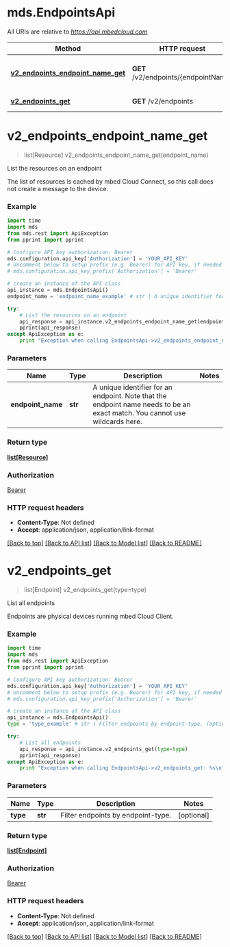 # mds.EndpointsApi

All URIs are relative to *https://api.mbedcloud.com*

Method | HTTP request | Description
------------- | ------------- | -------------
[**v2_endpoints_endpoint_name_get**](EndpointsApi.md#v2_endpoints_endpoint_name_get) | **GET** /v2/endpoints/{endpointName} | List the resources on an endpoint
[**v2_endpoints_get**](EndpointsApi.md#v2_endpoints_get) | **GET** /v2/endpoints | List all endpoints


# **v2_endpoints_endpoint_name_get**
> list[Resource] v2_endpoints_endpoint_name_get(endpoint_name)

List the resources on an endpoint

The list of resources is cached by mbed Cloud Connect, so this call does not create a message to the device. 

### Example 
```python
import time
import mds
from mds.rest import ApiException
from pprint import pprint

# Configure API key authorization: Bearer
mds.configuration.api_key['Authorization'] = 'YOUR_API_KEY'
# Uncomment below to setup prefix (e.g. Bearer) for API key, if needed
# mds.configuration.api_key_prefix['Authorization'] = 'Bearer'

# create an instance of the API class
api_instance = mds.EndpointsApi()
endpoint_name = 'endpoint_name_example' # str | A unique identifier for an endpoint. Note that the endpoint name needs to be an exact match. You cannot use wildcards here. 

try: 
    # List the resources on an endpoint
    api_response = api_instance.v2_endpoints_endpoint_name_get(endpoint_name)
    pprint(api_response)
except ApiException as e:
    print "Exception when calling EndpointsApi->v2_endpoints_endpoint_name_get: %s\n" % e
```

### Parameters

Name | Type | Description  | Notes
------------- | ------------- | ------------- | -------------
 **endpoint_name** | **str**| A unique identifier for an endpoint. Note that the endpoint name needs to be an exact match. You cannot use wildcards here.  | 

### Return type

[**list[Resource]**](Resource.md)

### Authorization

[Bearer](../README.md#Bearer)

### HTTP request headers

 - **Content-Type**: Not defined
 - **Accept**: application/json, application/link-format

[[Back to top]](#) [[Back to API list]](../README.md#documentation-for-api-endpoints) [[Back to Model list]](../README.md#documentation-for-models) [[Back to README]](../README.md)

# **v2_endpoints_get**
> list[Endpoint] v2_endpoints_get(type=type)

List all endpoints

Endpoints are physical devices running mbed Cloud Client. 

### Example 
```python
import time
import mds
from mds.rest import ApiException
from pprint import pprint

# Configure API key authorization: Bearer
mds.configuration.api_key['Authorization'] = 'YOUR_API_KEY'
# Uncomment below to setup prefix (e.g. Bearer) for API key, if needed
# mds.configuration.api_key_prefix['Authorization'] = 'Bearer'

# create an instance of the API class
api_instance = mds.EndpointsApi()
type = 'type_example' # str | Filter endpoints by endpoint-type. (optional)

try: 
    # List all endpoints
    api_response = api_instance.v2_endpoints_get(type=type)
    pprint(api_response)
except ApiException as e:
    print "Exception when calling EndpointsApi->v2_endpoints_get: %s\n" % e
```

### Parameters

Name | Type | Description  | Notes
------------- | ------------- | ------------- | -------------
 **type** | **str**| Filter endpoints by endpoint-type. | [optional] 

### Return type

[**list[Endpoint]**](Endpoint.md)

### Authorization

[Bearer](../README.md#Bearer)

### HTTP request headers

 - **Content-Type**: Not defined
 - **Accept**: application/json, application/link-format

[[Back to top]](#) [[Back to API list]](../README.md#documentation-for-api-endpoints) [[Back to Model list]](../README.md#documentation-for-models) [[Back to README]](../README.md)

